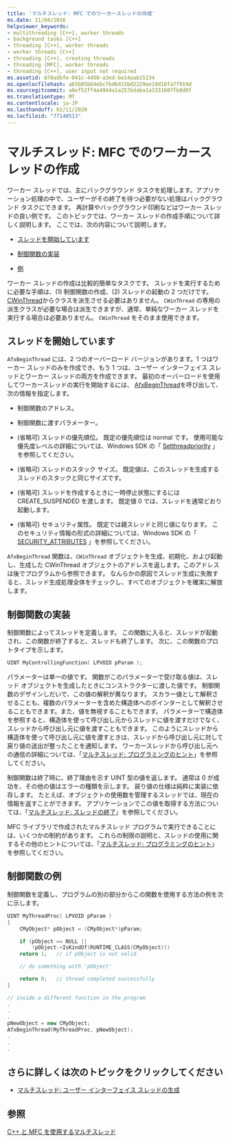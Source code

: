 ```yaml
---
title: 'マルチスレッド: MFC でのワーカースレッドの作成'
ms.date: 11/04/2016
helpviewer_keywords:
- multithreading [C++], worker threads
- background tasks [C++]
- threading [C++], worker threads
- worker threads [C++]
- threading [C++], creating threads
- threading [MFC], worker threads
- threading [C++], user input not required
ms.assetid: 670adbfe-041c-4450-a3ed-be14aab15234
ms.openlocfilehash: ab5b05b64ebcfbd6d15bd2229ee19d18fa7f919d
ms.sourcegitcommit: a8ef52ff4a4944a1a257bdaba1a3331607fb8d0f
ms.translationtype: MT
ms.contentlocale: ja-JP
ms.lasthandoff: 02/11/2020
ms.locfileid: "77140513"
---
```

# <a name="multithreading-creating-worker-threads-in-mfc"></a>マルチスレッド: MFC でのワーカースレッドの作成

ワーカー スレッドでは、主にバックグラウンド タスクを処理します。アプリケーション処理の中で、ユーザーがその終了を待つ必要がない処理はバックグラウンド タスクにできます。 再計算やバックグラウンド印刷などはワーカー スレッドの良い例です。 このトピックでは、ワーカー スレッドの作成手順について詳しく説明します。 ここでは、次の内容について説明します。

- [スレッドを開始しています](#_core_starting_the_thread)

- [制御関数の実装](#_core_implementing_the_controlling_function)

- [例](#_core_controlling_function_example)

ワーカー スレッドの作成は比較的簡単なタスクです。 スレッドを実行するために必要な手順は、(1) 制御関数の作成、(2) スレッドの起動の 2 つだけです。 [CWinThread](../mfc/reference/cwinthread-class.md)からクラスを派生させる必要はありません。 `CWinThread` の専用の派生クラスが必要な場合は派生できますが、通常、単純なワーカー スレッドを実行する場合は必要ありません。 `CWinThread` をそのまま使用できます。

## <a name="_core_starting_the_thread"></a>スレッドを開始しています

`AfxBeginThread` には、2 つのオーバーロード バージョンがあります。1 つはワーカー スレッドのみを作成でき、もう 1 つは、ユーザー インターフェイス スレッドとワーカー スレッドの両方を作成できます。 最初のオーバーロードを使用してワーカースレッドの実行を開始するには、 [AfxBeginThread](../mfc/reference/application-information-and-management.md#afxbeginthread)を呼び出して、次の情報を指定します。

- 制御関数のアドレス。

- 制御関数に渡すパラメーター。

- (省略可) スレッドの優先順位。 既定の優先順位は normal です。 使用可能な優先度レベルの詳細については、Windows SDK の「 [Setthreadpriority](/windows/win32/api/processthreadsapi/nf-processthreadsapi-setthreadpriority) 」を参照してください。

- (省略可) スレッドのスタック サイズ。 既定値は、このスレッドを生成するスレッドのスタックと同じサイズです。

- (省略可) スレッドを作成するときに一時停止状態にするには CREATE_SUSPENDED を渡します。 既定値 0 では、スレッドを通常どおり起動します。

- (省略可) セキュリティ属性。 既定では親スレッドと同じ値になります。 このセキュリティ情報の形式の詳細については、Windows SDK の「 [SECURITY_ATTRIBUTES](/previous-versions/windows/desktop/legacy/aa379560\(v=vs.85\)) 」を参照してください。

`AfxBeginThread` 関数は、`CWinThread` オブジェクトを生成、初期化、および起動し、生成した CWinThread オブジェクトのアドレスを返します。このアドレスは後でプログラムから参照できます。 なんらかの原因でスレッド生成に失敗すると、スレッド生成処理全体をチェックし、すべてのオブジェクトを確実に解放します。

## <a name="_core_implementing_the_controlling_function"></a>制御関数の実装

制御関数によってスレッドを定義します。 この関数に入ると、スレッドが起動され、この関数が終了すると、スレッドも終了します。 次に、この関数のプロトタイプを示します。

```cpp
UINT MyControllingFunction( LPVOID pParam );
```

パラメーターは単一の値です。 関数がこのパラメーターで受け取る値は、スレッド オブジェクトを生成したときにコンストラクターに渡した値です。 制御関数のデザインしだいで、この値の解釈が異なります。 スカラー値として解釈させることも、複数のパラメーターを含めた構造体へのポインターとして解釈させることもできます。また、値を無視することもできます。 パラメーターで構造体を参照すると、構造体を使って呼び出し元からスレッドに値を渡すだけでなく、スレッドから呼び出し元に値を渡すこともできます。 このようにスレッドから構造体を使って呼び出し元に値を渡すときは、スレッドから呼び出し元に対して戻り値の送出が整ったことを通知します。 ワーカースレッドから呼び出し元への通信の詳細については、「[マルチスレッド: プログラミングのヒント](multithreading-programming-tips.md)」を参照してください。

制御関数は終了時に、終了理由を示す UINT 型の値を返します。 通常は 0 が成功を、その他の値はエラーの種類を示します。 戻り値の仕様は純粋に実装に依存します。 たとえば、オブジェクトの使用数を管理するスレッドでは、現在の情報を返すことができます。 アプリケーションでこの値を取得する方法については、「[マルチスレッド: スレッドの終了](multithreading-terminating-threads.md)」を参照してください。

MFC ライブラリで作成されたマルチスレッド プログラムで実行できることには、いくつかの制約があります。 これらの制限の説明と、スレッドの使用に関するその他のヒントについては、「[マルチスレッド: プログラミングのヒント](multithreading-programming-tips.md)」を参照してください。

## <a name="_core_controlling_function_example"></a>制御関数の例

制御関数を定義し、プログラムの別の部分からこの関数を使用する方法の例を次に示します。

```cpp
UINT MyThreadProc( LPVOID pParam )
{
    CMyObject* pObject = (CMyObject*)pParam;

    if (pObject == NULL ||
        !pObject->IsKindOf(RUNTIME_CLASS(CMyObject)))
    return 1;   // if pObject is not valid

    // do something with 'pObject'

    return 0;   // thread completed successfully
}

// inside a different function in the program
.
.
.
pNewObject = new CMyObject;
AfxBeginThread(MyThreadProc, pNewObject);
.
.
.
```

## <a name="what-do-you-want-to-know-more-about"></a>さらに詳しくは次のトピックをクリックしてください

- [マルチスレッド: ユーザー インターフェイス スレッドの生成](multithreading-creating-user-interface-threads.md)

## <a name="see-also"></a>参照

[C++ と MFC を使用するマルチスレッド](multithreading-with-cpp-and-mfc.md)
